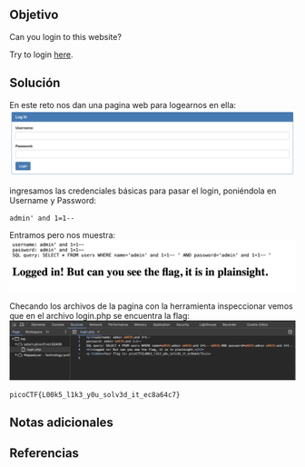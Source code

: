 ## Objetivo
Can you login to this website?

Try to login [here](http://saturn.picoctf.net:62438/).
## Solución
En este reto nos dan una pagina web para logearnos en ella:
![SQLiLite](/imagenes/SQLiLite.png)

ingresamos las credenciales básicas para pasar el login, poniéndola en Username y Password:
```
admin' and 1=1-- 
```


Entramos pero nos muestra:
![SQLiLite 2](/imagenes/SQLiLite(1).png)


Checando los archivos de la pagina con la herramienta inspeccionar vemos que en el archivo login.php se encuentra la flag:
![SQLiLite 3](/imagenes/SQLiLite(2).png)

```
picoCTF{L00k5_l1k3_y0u_solv3d_it_ec8a64c7}
```

## Notas adicionales
## Referencias